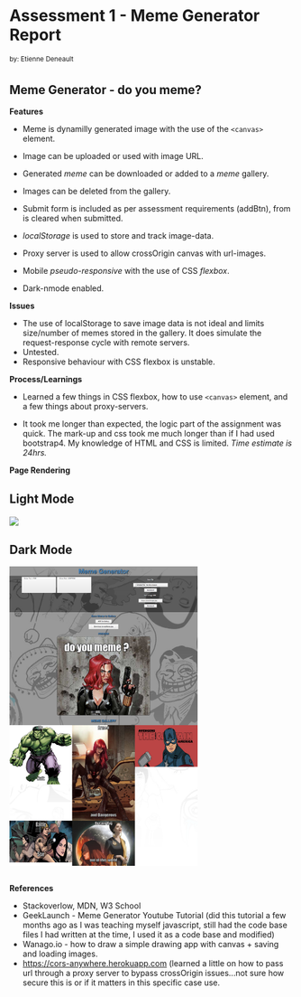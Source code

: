 # Assessment 1 - Meme Generator Report 

<sup>by: Etienne Deneault</sup>

## Meme Generator - do you meme?
**Features**
* Meme is dynamilly generated image with the use of the `<canvas>` element. 

* Image can be uploaded or used with image URL.

* Generated *meme* can be downloaded or added to a *meme* gallery.

* Images can be deleted from the gallery.

* Submit form is included as per assessment requirements (addBtn), from is cleared when submitted.

* *localStorage* is used to store and track image-data.

* Proxy server is used to allow crossOrigin canvas with url-images.

* Mobile *pseudo-responsive* with the use of CSS *flexbox*.

* Dark-nmode enabled.



**Issues**
* The use of localStorage to save image data is not ideal and limits size/number of memes stored in the gallery. It does simulate the request-response cycle with remote servers.
* Untested.
* Responsive behaviour with CSS flexbox is unstable.


**Process/Learnings**

* Learned a few things in CSS flexbox, how to use `<canvas>` element, and a few things about proxy-servers.

* It took me longer than expected, the logic part of the assignment was quick.  The mark-up and css took me much longer than if I had used bootstrap4.  My knowledge of HTML and CSS is limited.  *Time estimate is 24hrs.*


**Page Rendering**


<div display="inline-block"><h2 display="inline-block">Light Mode</h2></div>
<div display="inline-block"><img  align="center" height="425px" src="assets/meme-app-screenshot-light.png"></div>


<div display="inline-block"><h2 display="inline-block">Dark Mode</h2></div>
<div display="inline-block"><img align="center" height="530px" src="assets/meme-app-screenshot.png"></div>

<br>

**References**
* Stackoverlow, MDN, W3 School
* GeekLaunch - Meme Generator Youtube Tutorial (did this tutorial a few months ago as I was teaching myself javascript, still had the code base files I had written at the time, I used it as a  code base and modified)
* Wanago.io - how to draw a simple drawing app with canvas + saving and loading images.
* <a href="https://cors-anywhere.herokuapp.com/">https://cors-anywhere.herokuapp.com</a> (learned a little on how to pass url through a proxy server to bypass crossOrigin issues...not sure how secure this is or if it matters in this specific case use.


